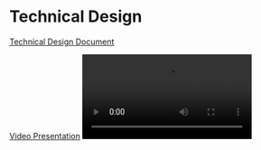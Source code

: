 # Technical Design
[Technical Design Document](TechnicalDesign.md)

[Video Presentation](https://github.com/Chewwi7/Intro-to-Software-Engineering-Project/blob/f7e7915d23ba557f8c00350f3dbca3dd4dd4f624/TechnicalDesign/TechnicalDesignPresentation.mp4)
![Video Presentation](https://github.com/Chewwi7/Intro-to-Software-Engineering-Project/blob/4f4a9fab0a535234693dfc66da4b2ef2b933053b/TechnicalDesign/TechDesignPresentation.mp4)

